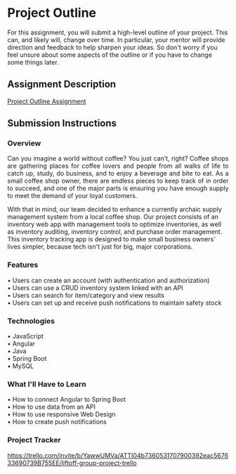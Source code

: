 # Project Outline
For this assignment, you will submit a high-level outline of your project. This can, and likely will, change over time. In particular, your mentor will provide direction and feedback to help sharpen your ideas. So don't worry if you feel unsure about some aspects of the outline or if you have to change some things later.

## Assignment Description
[Project Outline Assignment](https://education.launchcode.org/liftoff/modules/assignments/project-outline)

## Submission Instructions

### Overview
<p align="justify">Can you imagine a world without coffee? You just can’t, right? Coffee shops are gathering places for coffee lovers and people from all walks of life to catch up, study, do business, and to enjoy a beverage and bite to eat. As a small coffee shop owner, there are endless pieces to keep track of in order to succeed, and one of the major parts is ensuring you have enough supply to meet the demand of your loyal customers. 

With that in mind, our team decided to enhance a currently archaic supply management system from a local coffee shop. Our project consists of an inventory web app with management tools to optimize inventories, as well as inventory auditing, inventory control, and purchase order management. This inventory tracking app is designed to make small business owners' lives simpler, because tech isn't just for big, major corporations.</p>

### Features
• Users can create an account (with authentication and authorization)\
• Users can use a CRUD inventory system linked with an API\
• Users can search for item/category and view results\
• Users can set up and receive push notifications to maintain safety stock

### Technologies
• JavaScript\
• Angular\
• Java\
• Spring Boot\
• MySQL

### What I'll Have to Learn
• How to connect Angular to Spring Boot\
• How to use data from an API\
• How to use responsive Web Design\
• How to create push notifications

### Project Tracker
https://trello.com/invite/b/YawwUMVa/ATTI04b7360531707900392eac567633690739B755EE/liftoff-group-project-trello
